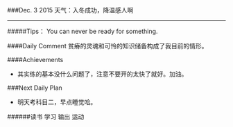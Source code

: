 ###Dec. 3 2015 天气：入冬成功，降温感人啊
***
#####Tips：
You can never be ready for something.

####Daily Comment
贫瘠的灵魂和可怜的知识储备构成了我目前的情形。

####Achievements
+ 其实练的基本没什么问题了，注意不要开的太快了就好。加油。

###Next Daily Plan
+ 明天考科目二，早点睡觉哈。

######读书 学习 输出 运动